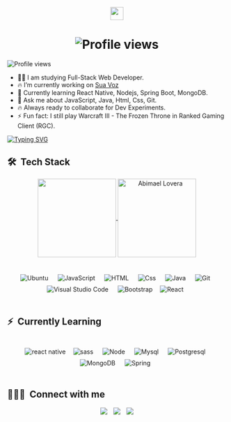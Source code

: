 <!-- ### Hi there 👋, Abimael Lovera -->
<!-- <h1 align="center">Hi <img src="https://raw.githubusercontent.com/kaueMarques/kaueMarques/master/hi.gif" width="30px">, I'm Abimael Lovera</h1>
<p align="left"> <img src="https://komarev.com/ghpvc/?username=Abimael-Lovera&color=yellow" alt="Profile views" /> </p> -->
<!-- **Abimael-Lovera/Abimael-Lovera** is a ✨ _special_ ✨ repository because its `README.md` (this file) appears on your GitHub profile.
- 🔥 I’m currently working on ...
- 🌱 I’m currently learning ...
- 👯 I’m looking to collaborate on ...
- 🤔 I’m looking for help with ...
- 💬 Ask me about JavaScript, HTML, CSS.
- 📫 How to reach me: ...
- 😄 Pronouns: ...
- ⚡ Fun fact: ... -->

<p align="center"><img src="https://raw.githubusercontent.com/kaueMarques/kaueMarques/master/hi.gif" width="30px" ></p>
<h1 align="center"><img src="https://readme-typing-svg.herokuapp.com?size=30&color=C692E9&lines=Hi+I'm+Abimael+Lovera" alt="Profile views" /></h1>

<p align="left"> <img src="https://komarev.com/ghpvc/?username=Abimael-Lovera&color=blueviolet&style=for-the-badge" alt="Profile views" /> </p>

- 👨‍💻 I am studying Full-Stack Web Developer.
- 🔥 I’m currently working on [Sua Voz](https://suavoz.net)
- 🌱 Currently learning React Native, Nodejs, Spring Boot, MongoDB.
- 💬 Ask me about JavaScript, Java, Html, Css, Git.
- 🔥 Always ready to collaborate for Dev Experiments.
- ⚡ Fun fact: I still play Warcraft III - The Frozen Throne in Ranked Gaming Client (RGC).

[![Typing SVG](<https://readme-typing-svg.herokuapp.com?duration=3500&color=C692E9&lines=%F0%9F%91%A8%E2%80%8D%F0%9F%92%BB++I+am+studying+Full-Stack+Web+Developer.;%F0%9F%94%A5+I%E2%80%99m+currently+working+on+Sua+Voz;%F0%9F%8C%B1++Currently+learning+React+Native%2C+Nodejs%2C+Spring+Boot%2C+MongoDB.;%F0%9F%92%AC++Ask+me+about+JavaScript%2C+Java%2C+Html%2C+Css%2C+Git.;%F0%9F%94%A5+Always+ready+to+collaborate+for+Dev+Experiments.;%E2%9A%A1+Fun+fact%3A+I+still+play+Warcraft+III+-+The+Frozen+Throne+in+Ranked+Gaming+Client+(RGC).>)](https://git.io/typing-svg)

## 🛠 &nbsp;Tech Stack

  <div align="center">

   <a href="https://github.com/Abimael-Lovera">
    <img height="180em" align="center" src="https://github-readme-stats.vercel.app/api?username=Abimael-Lovera&show_icons=true&theme=material-palenight&include_all_commits=true&count_private=true&hide_border=true"/>
    <!-- <img height="180em" align="center" src="https://github-readme-stats.vercel.app/api/top-langs/?username=Abimael-Lovera&layout=compact&langs_count=7&theme=material-palenight&hide_border=true"/>     -->
    <img height="180em" align="center" src="https://github-readme-streak-stats.herokuapp.com?user=Abimael-Lovera&theme=material-palenight&hide_border=true&date_format=M%20j%5B%2C%20Y%5D" alt="Abimael Lovera" />

  </a>
  </div><br>

<div align = "center" style="display: inline_block" style="margin: 1rem;"><br>
  <img style="margin: 0.3rem;" align="center" alt="Ubuntu" src="https://img.shields.io/badge/Ubuntu-E95420?style=for-the-badge&logo=ubuntu&logoColor=white"> &nbsp;
  <img style="margin: 0.3rem;" align="center" alt="JavaScript" src="https://img.shields.io/badge/JavaScript-F7DF1E?style=for-the-badge&logo=javascript&logoColor=black"> &nbsp;
  <img style="margin: 0.3rem;" align="center" alt="HTML" src="https://img.shields.io/badge/HTML5-E34F26?style=for-the-badge&logo=html5&logoColor=white"> &nbsp;
  <img style="margin: 0.3rem;" align="center" alt="Css" src="https://img.shields.io/badge/CSS3-1572B6?style=for-the-badge&logo=css3&logoColor=whitee"> &nbsp;
  <img style="margin: 0.3rem;" align="center" alt="Java" src="https://img.shields.io/badge/Java-ED8B00?style=for-the-badge&logo=java&logoColor=white"> &nbsp;
  <img style="margin: 0.3rem;" align="center" alt="Git" src="https://img.shields.io/badge/-Git-%23F05032?style=for-the-badge&logo=git&logoColor=%23ffffff"> &nbsp;
  <img style="margin: 0.3rem;" align="center" alt="Visual Studio Code" src="https://img.shields.io/badge/-VSCode-%23007ACC?style=for-the-badge&logo=visual-studio-code"> &nbsp;
  <img style="margin: 0.3rem;" align="center" alt="Bootstrap" src="https://img.shields.io/badge/Bootstrap-563D7C?style=for-the-badge&logo=bootstrap&logoColor=white">&nbsp;
  <img style="margin: 0.3rem;" align="center" alt="React" src="https://img.shields.io/badge/React-20232A?style=for-the-badge&logo=react&logoColor=61DAFBk"> &nbsp;
</div>
 <!--
  ![Ubuntu](https://img.shields.io/badge/Ubuntu-E95420?style=for-the-badge&logo=ubuntu&logoColor=white)&nbsp;
  ![Js](https://img.shields.io/badge/JavaScript-F7DF1E?style=for-the-badge&logo=javascript&logoColor=black)&nbsp;
  ![Html](https://img.shields.io/badge/HTML5-E34F26?style=for-the-badge&logo=html5&logoColor=white)&nbsp;
  ![Css](https://img.shields.io/badge/CSS3-1572B6?style=for-the-badge&logo=css3&logoColor=white)&nbsp;
  ![Java](https://img.shields.io/badge/Java-ED8B00?style=for-the-badge&logo=java&logoColor=white)&nbsp;
  ![Git](https://img.shields.io/badge/-Git-%23F05032?style=for-the-badge&logo=git&logoColor=%23ffffff)&nbsp;
  ![VS Code](https://img.shields.io/badge/-VSCode-%23007ACC?style=for-the-badge&logo=visual-studio-code)&nbsp;
-->
<br>

## ⚡ &nbsp;Currently Learning

<div align = "center" ><br>
  <img style="margin: 0.3rem;" align="center" alt="react native" src="https://img.shields.io/badge/React_Native-20232A?style=for-the-badge&logo=react&logoColor=61DAFB">&nbsp;
  <img style="margin: 0.3rem;" align="center" alt="sass" src="https://img.shields.io/badge/Sass-CC6699?style=for-the-badge&logo=sass&logoColor=white"> &nbsp;
  <img style="margin:0.3rem;" align="center" alt="Node" src="https://img.shields.io/badge/Node.js-43853D?style=for-the-badge&logo=node.js&logoColor=white"> &nbsp;
  <img style="margin: 0.3rem;" align="center" alt="Mysql" src="https://img.shields.io/badge/MySQL-00000F?style=for-the-badge&logo=mysql&logoColor=white"> &nbsp;
  <img style="margin: 0.3rem;" align="center" alt="Postgresql" src="https://img.shields.io/badge/PostgreSQL-316192?style=for-the-badge&logo=postgresql&logoColor=white"> &nbsp;
  <img style="margin: 0.3rem;" align="center" alt="MongoDB" src="https://img.shields.io/badge/MongoDB-4EA94B?style=for-the-badge&logo=mongodb&logoColor=white"> &nbsp;
  <img style="margin: 0.3rem;" align="center" alt="Spring" src="https://img.shields.io/badge/Spring-6DB33F?style=for-the-badge&logo=spring&logoColor=white"> &nbsp;

</div>
<!--
  ![Bootstrap](https://img.shields.io/badge/Bootstrap-563D7C?style=for-the-badge&logo=bootstrap&logoColor=white)&nbsp;
  ![React](https://img.shields.io/badge/React-20232A?style=for-the-badge&logo=react&logoColor=61DAFB)&nbsp;
  ![Node](https://img.shields.io/badge/Node.js-43853D?style=for-the-badge&logo=node.js&logoColor=white)&nbsp;
  ![PostgreSQL](https://img.shields.io/badge/PostgreSQL-316192?style=for-the-badge&logo=postgresql&logoColor=white)&nbsp;
  ![Spring](https://img.shields.io/badge/Spring-6DB33F?style=for-the-badge&logo=spring&logoColor=white)&nbsp;
  -->
<br>

## 👨🏽‍🦲 &nbsp;Connect with me

  <div align = "center">
    <a style="margin: 0.3rem;" href = "mailto:abimaellovera@gmail.com"><img src="https://img.shields.io/badge/Gmail-D14836?style=for-the-badge&logo=gmail&logoColor=white" target="_blank"></a>
    <a style="margin: 0.3rem;" href="https://www.linkedin.com/in/abimael-lovera/" target="_blank"><img src="https://img.shields.io/badge/LinkedIn-0077B5?style=for-the-badge&logo=linkedin&logoColor=white" target="_blank"></a>
    <!-- <a style="margin: 0.3rem;" href="https://www.instagram.com/abimaellovera/" target="_blank"><img src="https://img.shields.io/badge/Instagram-E4405F?style=for-the-badge&logo=instagram&logoColor=white" target="_blank"></a> -->
    <a style="margin: 0.3rem;" href="https://github.com/Abimael-Lovera" target="_blank" ><img src="https://img.shields.io/badge/GitHub-100000?style=for-the-badge&logo=github&logoColor=white" ></a>
    <!-- <a style="margin: 0.3rem;" href="https://github.com/Abimael-Lovera" target="_blank" ><img src="https://img.shields.io/badge/WhatsApp-25D366?style=for-the-badge&logo=whatsapp&logoColor=white" ></a> -->
  </div>
